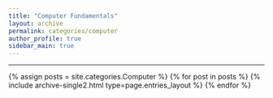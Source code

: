 ```yaml
---
title: "Computer Fundamentals"
layout: archive
permalink: categories/computer
author_profile: true
sidebar_main: true
---
```


<!-- 공백이 포함되어 있는 카테고리 이름의 경우 site.categories['a b c'] 이런식으로! -->

---

{% assign posts = site.categories.Computer %}
{% for post in posts %} {% include archive-single2.html type=page.entries_layout %} {% endfor %}
